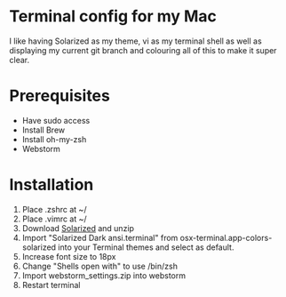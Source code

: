 # Terminal config for my Mac
I like having Solarized as my theme, vi as my terminal shell as well as displaying my current git branch and colouring all of this to make it super clear.

# Prerequisites
* Have sudo access
* Install Brew
* Install oh-my-zsh
* Webstorm

# Installation
1. Place .zshrc at ~/
2. Place .vimrc at ~/
3. Download [Solarized](http://ethanschoonover.com/solarized) and unzip
4. Import "Solarized Dark ansi.terminal" from osx-terminal.app-colors-solarized into your Terminal themes and select as default.
5. Increase font size to 18px
6. Change "Shells open with" to use /bin/zsh
7. Import webstorm_settings.zip into webstorm
8. Restart terminal
